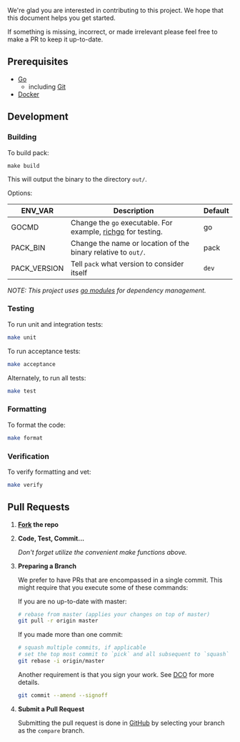 We're glad you are interested in contributing to this project. We hope that this
document helps you get started.

If something is missing, incorrect, or made irrelevant please feel free to make
a PR to keep it up-to-date.

## Prerequisites

- [Go](https://golang.org/dl/)
    - including [Git](https://git-scm.com/)
- [Docker](https://www.docker.com/)

## Development

### Building

To build pack:
```
make build
```

This will output the binary to the directory `out/`.

Options:

| ENV_VAR      | Description                                                            | Default |
|--------------|------------------------------------------------------------------------|---------|
| GOCMD        | Change the `go` executable. For example, [richgo][rgo] for testing.    | go      |
| PACK_BIN     | Change the name or location of the binary relative to `out/`.          | pack    |
| PACK_VERSION | Tell `pack` what version to consider itself                            | `dev`   |

[rgo]: https://github.com/kyoh86/richgo

_NOTE: This project uses [go modules](https://github.com/golang/go/wiki/Modules) for dependency management._

### Testing

To run unit and integration tests:

```bash
make unit
```

To run acceptance tests:
```bash
make acceptance
```

Alternately, to run all tests:
```bash
make test
```

### Formatting

To format the code:

```bash
make format
```

### Verification

To verify formatting and vet:
```bash
make verify
```

## Pull Requests

1. **[Fork]((https://help.github.com/en/articles/fork-a-repo)) the repo**
2. **Code, Test, Commit...**

    _Don't forget utilize the convenient make functions above._

3. **Preparing a Branch**

    We prefer to have PRs that are encompassed in a single commit. This might
    require that you execute some of these commands:

    If you are no up-to-date with master:
    ```bash
    # rebase from master (applies your changes on top of master)
    git pull -r origin master
    ```

    If you made more than one commit:
    ```bash
    # squash multiple commits, if applicable
    # set the top most commit to `pick` and all subsequent to `squash`
    git rebase -i origin/master
    ```

    Another requirement is that you sign your work. See [DCO](https://probot.github.io/apps/dco/) for more details.
    ```bash
    git commit --amend --signoff
    ```

4. **Submit a Pull Request**

    Submitting the pull request is done in [GitHub](https://github.com/buildpacks/pack/compare/) by selecting
    your branch as the `compare` branch.